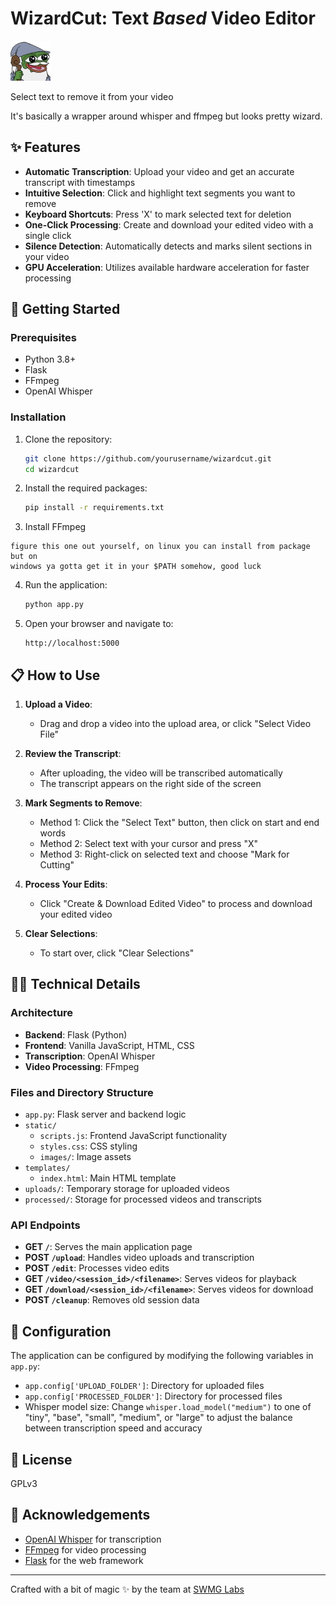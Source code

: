 # WizardCut: Text *Based* Video Editor

![WizardCut Logo](static/images/wizard.png)

Select text to remove it from your video

It's basically a wrapper around whisper and ffmpeg but looks pretty wizard.

## ✨ Features

- **Automatic Transcription**: Upload your video and get an accurate transcript with timestamps
- **Intuitive Selection**: Click and highlight text segments you want to remove
- **Keyboard Shortcuts**: Press 'X' to mark selected text for deletion
- **One-Click Processing**: Create and download your edited video with a single click
- **Silence Detection**: Automatically detects and marks silent sections in your video
- **GPU Acceleration**: Utilizes available hardware acceleration for faster processing

## 🚀 Getting Started

### Prerequisites

- Python 3.8+
- Flask
- FFmpeg
- OpenAI Whisper

### Installation

1. Clone the repository:
   ```bash
   git clone https://github.com/yourusername/wizardcut.git
   cd wizardcut
   ```

2. Install the required packages:
   ```bash
   pip install -r requirements.txt
   ```

3. Install FFmpeg

```
figure this one out yourself, on linux you can install from package but on
windows ya gotta get it in your $PATH somehow, good luck
```

4. Run the application:
   ```bash
   python app.py
   ```

5. Open your browser and navigate to:
   ```
   http://localhost:5000
   ```

## 📋 How to Use

1. **Upload a Video**:
   - Drag and drop a video into the upload area, or click "Select Video File"

2. **Review the Transcript**:
   - After uploading, the video will be transcribed automatically
   - The transcript appears on the right side of the screen

3. **Mark Segments to Remove**:
   - Method 1: Click the "Select Text" button, then click on start and end words
   - Method 2: Select text with your cursor and press "X" 
   - Method 3: Right-click on selected text and choose "Mark for Cutting"

4. **Process Your Edits**:
   - Click "Create & Download Edited Video" to process and download your edited video

5. **Clear Selections**:
   - To start over, click "Clear Selections"

## 🧙‍♂️ Technical Details

### Architecture

- **Backend**: Flask (Python)
- **Frontend**: Vanilla JavaScript, HTML, CSS
- **Transcription**: OpenAI Whisper
- **Video Processing**: FFmpeg

### Files and Directory Structure

- `app.py`: Flask server and backend logic
- `static/`
  - `scripts.js`: Frontend JavaScript functionality
  - `styles.css`: CSS styling
  - `images/`: Image assets
- `templates/`
  - `index.html`: Main HTML template
- `uploads/`: Temporary storage for uploaded videos
- `processed/`: Storage for processed videos and transcripts

### API Endpoints

- **GET `/`**: Serves the main application page
- **POST `/upload`**: Handles video uploads and transcription
- **POST `/edit`**: Processes video edits
- **GET `/video/<session_id>/<filename>`**: Serves videos for playback
- **GET `/download/<session_id>/<filename>`**: Serves videos for download
- **POST `/cleanup`**: Removes old session data

## 🔧 Configuration

The application can be configured by modifying the following variables in `app.py`:

- `app.config['UPLOAD_FOLDER']`: Directory for uploaded files
- `app.config['PROCESSED_FOLDER']`: Directory for processed files
- Whisper model size: Change `whisper.load_model("medium")` to one of "tiny", "base", "small", "medium", or "large" to adjust the balance between transcription speed and accuracy

## 📝 License

GPLv3

## 🙏 Acknowledgements

- [OpenAI Whisper](https://github.com/openai/whisper) for transcription
- [FFmpeg](https://ffmpeg.org/) for video processing
- [Flask](https://flask.palletsprojects.com/) for the web framework

---

Crafted with a bit of magic ✨ by the team at [SWMG Labs](https://swmglabs.com)
